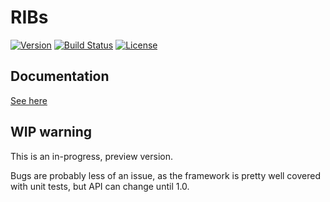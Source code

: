 # RIBs
[![Version](https://jitpack.io/v/badoo/RIBs.svg)](https://jitpack.io/#badoo/RIBs)
[![Build Status](https://travis-ci.org/badoo/RIBs.svg?branch=master)](https://travis-ci.org/badoo/RIBs)
[![License](https://img.shields.io/badge/License-Apache%202.0-blue.svg)](http://www.apache.org/licenses/LICENSE-2.0)

## Documentation
[See here](documentation/index.md)

## WIP warning
This is an in-progress, preview version.

Bugs are probably less of an issue, as the framework is pretty well covered with unit tests, but API can change until 1.0.

